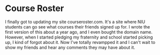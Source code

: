 # Course Roster

I finally got to updating my site courseroster.com. It's a site where NIU students can go see what courses their friends signed up for. I wrote the first version of this about a year ago, and I even bought the domain name. However, when I started pledging my fraternity and school started picking up, I kind of forgot about it. Now I've totally revampped it and I can't wait to show my friends and hear any comments they may have about it.
